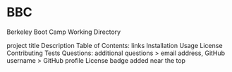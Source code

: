 # BBC
Berkeley Boot Camp Working Directory


project title
Description
Table of Contents: links
Installation
Usage
License
Contributing
Tests
Questions:  additional questions > email address, GitHub username > GitHub profile
License
badge added near the top